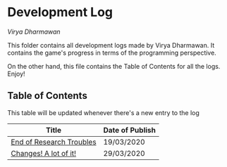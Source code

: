 # Development Log
*Virya Dharmawan*

This folder contains all development logs made by Virya Dharmawan. It contains the game's progress in terms of the programming perspective.

On the other hand, this file contains the Table of Contents for all the logs. Enjoy!

## Table of Contents
This table will be updated whenever there's a new entry to the log

Title | Date of Publish
------------ | -------------
[End of Research Troubles](log19032020.md) | 19/03/2020
[Changes! A lot of it!](log29032020.md) | 29/03/2020